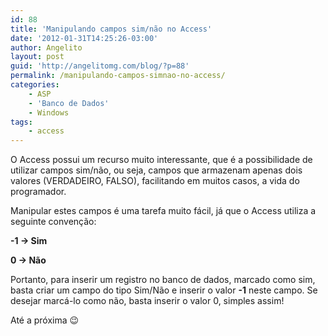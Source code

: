 ```yaml
---
id: 88
title: 'Manipulando campos sim/não no Access'
date: '2012-01-31T14:25:26-03:00'
author: Angelito
layout: post
guid: 'http://angelitomg.com/blog/?p=88'
permalink: /manipulando-campos-simnao-no-access/
categories:
    - ASP
    - 'Banco de Dados'
    - Windows
tags:
    - access
---
```


O Access possui um recurso muito interessante, que é a possibilidade de utilizar campos sim/não, ou seja, campos que armazenam apenas dois valores (VERDADEIRO, FALSO), facilitando em muitos casos, a vida do programador.

Manipular estes campos é uma tarefa muito fácil, já que o Access utiliza a seguinte convenção:

**-1 -&gt; Sim**

 **0 -&gt; Não**

Portanto, para inserir um registro no banco de dados, marcado como sim, basta criar um campo do tipo Sim/Não e inserir o valor **-1** neste campo. Se desejar marcá-lo como não, basta inserir o valor 0, simples assim!

Até a próxima 😉